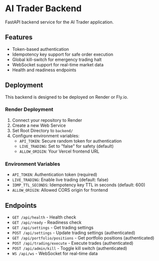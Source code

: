 # AI Trader Backend

FastAPI backend service for the AI Trader application.

## Features

- Token-based authentication
- Idempotency key support for safe order execution
- Global kill-switch for emergency trading halt
- WebSocket support for real-time market data
- Health and readiness endpoints

## Deployment

This backend is designed to be deployed on Render or Fly.io.

### Render Deployment

1. Connect your repository to Render
2. Create a new Web Service
3. Set Root Directory to `backend/`
4. Configure environment variables:
   - `API_TOKEN`: Secure random token for authentication
   - `LIVE_TRADING`: Set to "false" for safety (default)
   - `ALLOW_ORIGIN`: Your Vercel frontend URL

### Environment Variables

- `API_TOKEN`: Authentication token (required)
- `LIVE_TRADING`: Enable live trading (default: false)
- `IDMP_TTL_SECONDS`: Idempotency key TTL in seconds (default: 600)
- `ALLOW_ORIGIN`: Allowed CORS origin for frontend

## Endpoints

- `GET /api/health` - Health check
- `GET /api/ready` - Readiness check
- `GET /api/settings` - Get trading settings
- `POST /api/settings` - Update trading settings (authenticated)
- `GET /api/portfolio/positions` - Get portfolio positions (authenticated)
- `POST /api/trading/execute` - Execute trades (authenticated)
- `POST /api/admin/kill` - Toggle kill switch (authenticated)
- `WS /api/ws` - WebSocket for real-time data